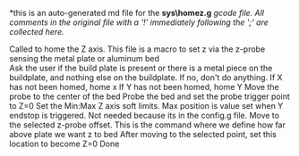 *this is an auto-generated md file for the **sys\homez.g**  *gcode file. All comments in the original file with a '!' immediately following the ';' are collected here.*
<summary>Called to home the Z axis.  This file is a macro to set z via the z-probe sensing the metal plate or aluminum bed </summary>
 Ask the user if the build plate is present or there is a metal piece on the buildplate, and nothing else on the buildplate. If no, don't do anything.
If X has not been homed, home x
 If Y has not been homed, home Y  
 Move the probe to the center of the bed
 Probe the bed and set the probe trigger point to Z=0
Set the Min:Max Z axis soft limits. Max position is value set when Y endstop is triggered. Not needed because its in the config.g file.
 Move to the selected z-probe offset.  This is the command where we define how far above plate we want z to bed
 After moving to the selected point, set this location to become Z=0
 Done
